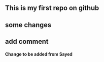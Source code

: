 ## This is my first repo on github
## some changes
## add comment

#### Change to be added from Sayed
